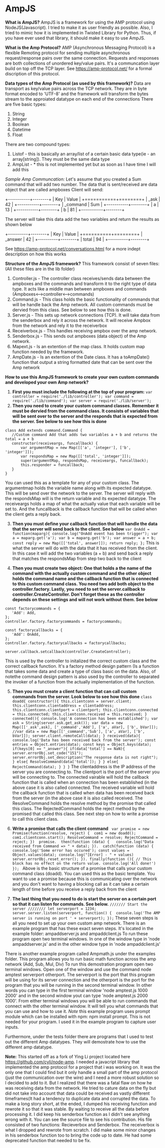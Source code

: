 AmpJS
=====

**What is AmpJS?**
AmpJS is a framework for using the AMP protocol using NodeJS(Javascript).  I tried to make it as user friendly
as possible.  Also, I tried to mimic how it is implemented in Twisted Library for Python.  Thus, if you have ever 
used that library, it should make it easy to use AmpJS.


**What is the Amp Protocol?**
AMP (Asynchronous Messaging Protocol) is a flexible Remoting protocol for sending multiple asynchronous 
request/response pairs over the same connection. Requests and responses are both collections of unordered key/value pairs.
It's a communcation layer build on top off the TCP layer. See https://amp-protocol.net/ for a formal discription of 
this protocol.


**Data types of the Amp Protocol (as used by this framework)?**
Data are transport as key/value pairs across the TCP network.  They are in byte format encoded to 'UTF-8' and the framework
will transform the bytes stream to the approiated datatype on each end of the connections
There are five basic types:

1. String
2. Integer
3. Boolean
4. Datetime
5. Float

There are two compound types:

1. Listof - this is basically an array/list of a certain basic data type(ie - an array[string]).  They must be the same data type
2. AmpList - * this is not implemented yet but as soon as I have time I will add this

*Sample Amp Communcation:*
Let's assume that you created a Sum command that will add two number.  The data that is sent/received are data object that are called ampboxes
Client will send: 


+-----------+--------+
| Key       | Value  |
+===========+========+
| _ask      |  42    |
+-----------+--------+
| _command  | Sum    |
+-----------+--------+
| a         | 13     |
+-----------+--------+
| b         | 81     |
+-----------+--------+


The server will take this data add the two variables and return the results as shown below


+----------+--------+
| Key      | Value  |
+==========+========+ 
| _answer  | 42     |
+----------+--------+
| total	   | 94     |
+----------+--------+


See https://amp-protocol.net/conversations.html for a more indept description on how this works


**Structure of the AmpJS framework?**
This framework consist of seven files: (All these files are in the lib folder)

1. Controller.js - The controller class receives/sends data between the ampboxes and the commands and transform it to the right type of data type.  It acts like a middle man between ampboxes and commands (Ampboxes<-->controller<-->commands)  
2. Command.js - This class holds the basic functionality of commands that will be handle back the Amp network.  All custom commands must be dervied from this class.  See below to see how this is done.
3. Server.js - This sets up network connections (TCP).  It will take data from the senderbox and rely it across the network.  It will receive Ampbox from the network and rely it to the receiverbox
4. Receiverbox.js - This handles receiving ampbox over the amp network.
5. Senderbox.js - This sends out ampboxes (data object) of the Amp network. 
6. Mapext.js - Is an extention of the map class.  It holds custom map function needed by the framework. 
7. AmpDate.js - Is an extention of the Date class.  It has a toAmpDate() function that output a string formatted date that can be sent over the Amp network

**How to use this AmpJS framework to create your own custom commands and developed your own Amp network?**

1. **First you must include the following at the top of your program:**
        ```
        var controller = require('./lib/controller');
        var command = require('./lib/command');
        var server = require('./lib/server');
        ```
2. **Then you need to create your custom command classes. Remember it must be dervied from the command class. It consists of variables that will be sent over to the server and the responds that is expected from the server.  See below to see how this is done**
 ```
 class Add extends command.Command {
	//Custom command Add that adds two variables a + b and returns the total = a + b
	constructor(receiveargs, funcallback) {     
		var argumentMap = new Map([['a', 'integer'], ['b', 'integer']]);
		var respondsMap = new Map([['total', 'integer']]);
		super(argumentMap, respondsMap, receiveargs, funcallback);
		this.responder = funcallback;
	}
 }
```
You can used this as a template for any of your custom class.  The argumentmap holds the variable name along with its expected datatype.  This will be send over the network to the server. The server will reply with the respondsMap will is the return variable and its expected datatype.  The receiveargs holds a map of what the actually value that each variable will be set to.  And the funcallback is the callback function that will be called when
the client gets a reply back.

3. **Then you must define your callback function that will handle the data that the server will send back to the client. See below**
        ```
	var OnAdd = function(maparg){
		console.log("OnAdd event has been trigger");
		var a = maparg.get('a');
		var b = maparg.get('b');
		var answer = a + b;
		const reply = new Map([['total', answer]]);
		return reply;
	};
        ```
This is what the server will do with the data that it has received from the client.  In this case it will add the two variables (a + b) and send back a reply that matches the respondsMap from step two back to the client

4. **Then you must create two object: One that holds a the name of the command with the actually custom command and the other object holds the command name
and the callback function that is connected to this custom command class.  You need two add both object to the controller.factory.  Lastly, you need to
set the server.callback to controller.CreateController.  Don't forget these as the controller depends on these settings and will not work without them.  See below**
 ```
 const factorycommands = {
    'Add': Add,	
 };
 controller.factory.factorycommands = factorycommands;

 const factorycallbacks = {
	'Add': OnAdd,
 };
 controller.factory.factorycallbacks = factorycallbacks;
 
 server.callback.setcallback(controller.CreateController);
 ```
This is used by the controller to initalized the correct custom class and the correct callback function.  It's a factory method design pattern (Is a function that takes some
data and create a type of class basic on the data.  Also, of notethe command design pattern is also used by the controller to separated the invoker of a function from the actually implementation of the function. 

5. **Then you must create a client function that can call custom commands from the server.  Look below to see how this done**
        ```
	class doadd{
		constructor(){
			this.clientconn = server.client;
			this.clientconn.clientaddress = clientaddress;
			this.clientconn.clientport = clientport;
			this.clientconn.connected = this.connected;
			this.clientconn.received = this.received;
		}
		connected(){
			console.log('A connection has been established');
			var ask = String(server.ask.get_ask());
			var data = new Map([['_ask',ask], ['_command','Add'], ['a', aVar], ['b', bVar]]);
			//var data = new Map([['_command','Sub'], ['a', aVar], ['b', bVar]]);
			server.client.remoteCall(data);
		}
		received(data){
			console.log('Data has been received back from the server');
			const entries = Object.entries(data);
			const keys = Object.keys(data);
			if(keys[0] == "_answer"){
				if(data['total'] == NaN){
					server.errorObj.set_code("151");
					server.errorObj.set_description("The response data is not right");
				}
				else{
					ResolveCommand(data['total']);
				}
			}
			else{
				RejectCommand(data);
			}
		}
	}
        ```
The clientaddress is the IP address of the server you are connecting to.  The clientport is the port of the server you will be connecting to. The connected 
vairable will hold the callback function that is called when an connection has been established (in the above case it is also called connected.  The received
variable will hold the callback function that is called when data has been received back from the server (in the above case it is also called received.
The ResolveCommand holds the resolve method by the promise that called this class.  The RejectedCommand holds the reject method by the promised that called
this class.  See next step on how to write a promise to call this client class.

6. **Write a promise that calls the client command**
        ``` 
	var promise = new Promise(function(resolve, reject) { 
            com1 = new doadd();
		    com1.clientconn.start();
			ResolveCommand = resolve;
			RejectCommand = reject;
       }) 
       promise. 
          then(function (data) {  
			  console.log("Data received from Command => " + data);
           }). 
           catch(function (data) { 
               console.log('Some error has occured');
			    const values = Object.values(data);
				console.log("[Error] - " + values)
				server.errorObj.reset_error();
           }).
	    finally(function (){
		// This block has no effect on the return value.
		console.log('All done!')
           }); 
           ```
Above is the basic structure of a promise that calls your custom command class (doadd).  You can used this as the basic template.  You want to use a promise
because this is communicating over the network and you don't want to having a blocking call as it can take a certain length of time before you receive a reply back from the client

7. **The last thing that you need to do is start the server on a certain port so that it can listen for commands.  See below.**
        ```
	/////// Start the server ////////
        let serverport = 1234;
	server.server.listen(serverport, function() { 
	   console.log('The AMP server is running on port ' + serverport);
	});
        ```
These seven steps is all you need to set up your own custom amp network.  There is an example program that has these exact seven steps.  It's located in the example folder: ampaddserver.js and ampaddclient.js
To run these program open two terminal windows.  In one of the window type in 'node ampaddserver.js' and in the other window type in 'node ampaddclient.js' 

There is another example program called Ampmath.js under the examples folder.  This program allows you to run basic math function across the amp network (Add, Sub, Mul, Div) 
To run this demostration program open two terminal windows.  Open one of the window and use the command node amptest serverport otherport.  The serverport is the port that 
this program will be using for its server connection and the otherport is the port for the program that you will be running in the second terminal window.  In other
words you can type in the first terminal window 'node amptest.js 1000 2000' and in the second window yout can type 'node amptest.js 2000 1000'.  From either terminal windows
you will be able to run commands that connect with the other terminal window.  It will tell you what commands that you can use and how to use it. *Note* this example program
uses prompt module which can be installed with npm: npm install prompt.  This is not needed for your program.  I used it in the example program to capture user inputs.

Furthermore, under the tests folder there are programs that I used to test out the different Amp datatypes.  They will demostrate how to use the different amp datatype.
    
	
**Note:**  This started off as a fork of Ying Li project located here https://github.com/cyli/node-amp. I needed a javacript library that implemented the amp protocol for a project that i was
working on.  It was the only one that I could find but it only handle a small part of the amp protocol (just the communication over the wire) and I need a more
robust solution so I decided to add to it.  But I realized that there was a fatal flaw on how he was receiving data from the network.  He tried 
to cature data on the fly but did not take into account that data could be received as vastly different timeframes(It had a tendency to duplicate data and corrupted the data.  To make a long story short, at the ended, I dumped 
his receiving function and rewrote it so that it was stable.  By waiting to receive all the data before processing it.  I did keep his senderbox function as I didn't 
see anything wrong with it.  You can see the source file to see his contribution.  His file consisted of two functions: Recieverbox and Senderbox.  The receiverbox is what 
I dropped and rewrote from scratch.  I did make some minor changes in his senderbox function too to bring the code up to date.  He had some deprecated function that needed to be fix.    
